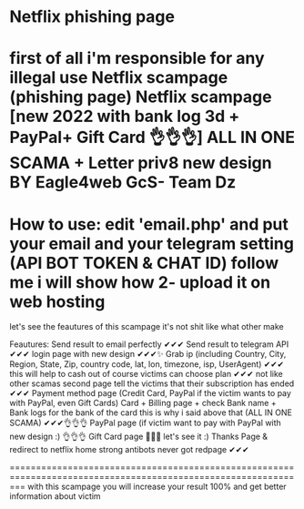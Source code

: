 # Netflix phishing page
first of all i'm responsible for any illegal use
Netflix scampage (phishing page)
Netflix scampage [new 2022 with bank log 3d  + PayPal+ Gift Card 👌👌👌] ALL IN ONE SCAMA + Letter priv8 new design
BY Eagle4web GcS- Team Dz
===============================================================================================================
How to use:
edit 'email.php' and put your email and your telegram setting (API BOT TOKEN & CHAT ID)
follow me i will show how
2- upload it on web hosting 
===============================================================================================================
let's see the feautures of this scampage it's not shit like what other make

Feautures: 
Send result to email perfectly ✔✔✔
Send result to telegram API ✔✔✔
login page with new design ✔✔✔✨
Grab ip (including Country, City, Region, State, Zip, country code, lat, lon, timezone, isp, UserAgent) ✔✔✔ this will help to cash out of course
victims can choose plan ✔✔✔ not like other scamas 
second page tell the victims that their subscription has ended ✔✔✔
Payment method page (Credit Card, PayPal if the victim wants to pay with PayPal, even Gift Cards)
Card + Billing page + check Bank name + Bank logs for the bank of the card this is why i said above that (ALL IN ONE SCAMA) ✔✔✔👌👌👌
PayPal page (if victim want to pay with PayPal with new design :) 👌👌👌
Gift Card page 🎁🎉🎁 let's see it :)
Thanks Page & redirect to netflix home
strong antibots never got redpage ✔✔✔

===============================================================================================================
with this scampage you will increase your result 100%
and get better information about victim
